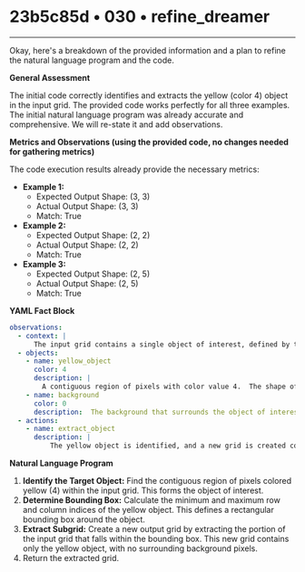 # 23b5c85d • 030 • refine_dreamer

---
Okay, here's a breakdown of the provided information and a plan to refine the natural language program and the code.

**General Assessment**

The initial code correctly identifies and extracts the yellow (color 4) object in the input grid. The provided code works perfectly for all three examples. The initial natural language program was already accurate and comprehensive. We will re-state it and add observations.

**Metrics and Observations (using the provided code, no changes needed for gathering metrics)**

The code execution results already provide the necessary metrics:

*   **Example 1:**
    *   Expected Output Shape: (3, 3)
    *   Actual Output Shape: (3, 3)
    *   Match: True
*   **Example 2:**
    *   Expected Output Shape: (2, 2)
    *   Actual Output Shape: (2, 2)
    *   Match: True
*   **Example 3:**
    *   Expected Output Shape: (2, 5)
    *   Actual Output Shape: (2, 5)
    *   Match: True

**YAML Fact Block**

```yaml
observations:
  - context: |
      The input grid contains a single object of interest, defined by the color yellow (4). The rest of the grid is filled with the background color (0, white).
  - objects:
    - name: yellow_object
      color: 4
      description: |
        A contiguous region of pixels with color value 4.  The shape of this region varies.
    - name: background
      color: 0
      description:  The background that surrounds the object of interest.
  - actions:
    - name: extract_object
      description: |
          The yellow object is identified, and a new grid is created containing only the pixels within the bounding box of that object. The output grid's dimensions match the extent of the yellow object.

```

**Natural Language Program**

1.  **Identify the Target Object:** Find the contiguous region of pixels colored yellow (4) within the input grid.  This forms the object of interest.
2.  **Determine Bounding Box:** Calculate the minimum and maximum row and column indices of the yellow object. This defines a rectangular bounding box around the object.
3.  **Extract Subgrid:** Create a new output grid by extracting the portion of the input grid that falls within the bounding box. This new grid contains only the yellow object, with no surrounding background pixels.
4. Return the extracted grid.


